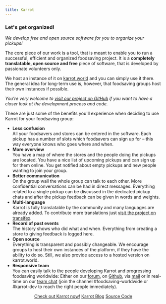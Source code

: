```yaml
---
title: Karrot
---
```


### Let's get organized!

_We develop free and open source software for you to organize your pickups!_

The core piece of our work is a tool, that is meant to enable you to run a successful, efficient and organized foodsaving project. It is a **completely translatable, open source and free** piece of software, that is developed by passionate volunteers only.

We host an instance of it on [karrot.world](https://karrot.world) and you can simply use it there. The general idea for long-term use is, however, that foodsaving groups host their own instances if possible.

_You're very welcome to [visit our project on GitHub](https://github.com/yunity/karrot-frontend) if you want to have a closer look at the development process and code._

These are just some of the benefits you'll experience when deciding to use Karrot for your foodsaving group:

- **Less confusion**<br>
  All your foodsavers and stores can be entered in the software. Each pickup has a number of slots which foodsavers can sign up for – this way everyone knows who goes where and when.
- **More overview**<br>
  You have a map of where the stores and the people doing the pickups are located. You have a nice list of upcoming pickups and can sign up for them online. You get notified about empty pickups and new people wanting to join your group.
- **Better communication**<br>
  On the group wall the whole group can talk to each other. More confidential conversations can be had in direct messages. Everything related to a single pickup can be discussed in the dedicated pickup chats and after the pickup feedback can be given in words and weights.
- **Multi-language**<br>
  Karrot is fully translatable by the community and many languages are already added. To contribute more translations just [visit the project on transifex](https://www.transifex.com/yunity-1/karrot/).
- **Record of past events**<br>
  The history shows who did what and when. Everything from creating a store to giving feedback is logged here.
- **Open source**<br>
  Everything is transparent and possibly changeable. We encourage groups to host their own instances of the platform, if they have the ability to do so. Still, we also provide access to a hosted version on karrot.world.
- **Responsive team**<br>
  You can easily talk to the people developing Karrot and progressing foodsaving worldwide: Either on our [forum](https://community.foodsaving.world), on [Github](https://github.com/yunity/karrot-frontend), via [mail](mailto:info@foodsaving.world) or in real-time on our [team chat](https://slackin.yunity.org) (join the channel #foodsaving-worldwide or #karrot-dev to reach the right people immediately).

<div align="center">
    <a href="https://karrot.world" target="_blank" class="button">Check out Karrot now!</a>
    <a href="https://blog.foodsaving.world" target="_blank" class="button">Karrot Blog</a>
    <a href="https://github.com/yunity/karrot-frontend" target="_blank" class="button">Source Code</a>
</div>
